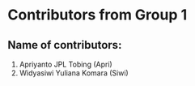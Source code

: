 # Contributors from Group 1
## Name of contributors:
1. Apriyanto JPL Tobing (Apri)
2. Widyasiwi Yuliana Komara (Siwi)
